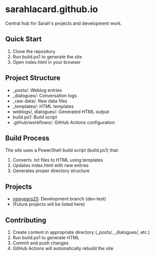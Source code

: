 # sarahlacard.github.io

Central hub for Sarah's projects and development work.

## Quick Start
1. Clone the repository
2. Run build.ps1 to generate the site
3. Open index.html in your browser

## Project Structure
- _posts/: Weblog entries
- _dialogues/: Conversation logs
- _raw-data/: Raw data files
- _templates/: HTML templates
- weblogs/, dialogues/: Generated HTML output
- build.ps1: Build script
- .github/workflows/: GitHub Actions configuration

## Build Process
The site uses a PowerShell build script (build.ps1) that:
1. Converts .txt files to HTML using templates
2. Updates index.html with new entries
3. Generates proper directory structure

## Projects
- [newyears25](https://github.com/sarahlacard/newyears25): Development branch (dev-test)
- (Future projects will be listed here)

## Contributing
1. Create content in appropriate directory (_posts/, _dialogues/, etc.)
2. Run build.ps1 to generate HTML
3. Commit and push changes
4. GitHub Actions will automatically rebuild the site
